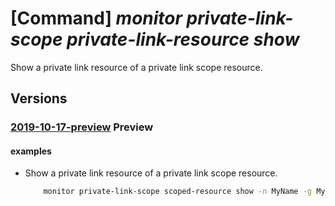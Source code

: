 # [Command] _monitor private-link-scope private-link-resource show_

Show a private link resource of a private link scope resource.

## Versions

### [2019-10-17-preview](/Resources/mgmt-plane/L3N1YnNjcmlwdGlvbnMve30vcmVzb3VyY2Vncm91cHMve30vcHJvdmlkZXJzL21pY3Jvc29mdC5pbnNpZ2h0cy9wcml2YXRlbGlua3Njb3Blcy97fS9wcml2YXRlbGlua3Jlc291cmNlcy97fQ==/2019-10-17-preview.xml) **Preview**

<!-- mgmt-plane /subscriptions/{}/resourcegroups/{}/providers/microsoft.insights/privatelinkscopes/{}/privatelinkresources/{} 2019-10-17-preview -->

#### examples

- Show a private link resource of a private link scope resource.
    ```bash
        monitor private-link-scope scoped-resource show -n MyName -g MyResourceGroup --scope-name MyScope
    ```
